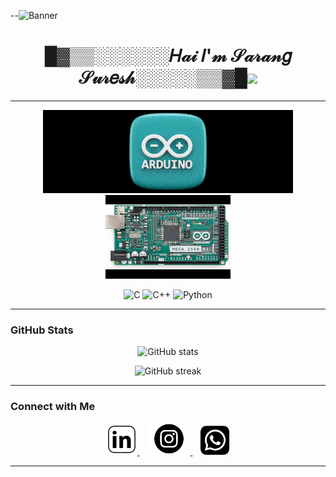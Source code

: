 <!--![image Alt](https://github.com/sarangsuresh-creator/Sarangsuresh-creator/blob/befec6427dd242b83ed7e24a7bd21f9c9f7b119c/github1.png)-->


--![Banner](https://raw.githubusercontent.com/sarangsuresh-creator/sarangsuresh-creator/main/Github.gif)

<h1 align="center">█▓▒▒░░░░░░𝐻𝒶𝒾 𝐼'𝓂 𝒮𝒶𝓇𝒶𝓃𝑔 𝒮𝓊𝓇𝑒𝓈𝒽░░░░░▒▒▓█<img src="https://media.giphy.com/media/hvRJCLFzcasrR4ia7z/giphy.gif" width="30px"/></h1>

<p align="center">
  <a href="https://github.com/sarangsuresh">
   
  </a>
</p>

---

   <p align="center">
  <img src="https://raw.githubusercontent.com/sarangsuresh-creator/sarangsuresh-creator/main/Project3.gif" width="400" alt="Banner" /> <img src="https://raw.githubusercontent.com/sarangsuresh-creator/sarangsuresh-creator/main/Project5.gif" width="200" alt="Banner" /> 
</p>




<p align="center">
   <img src="https://cdn.jsdelivr.net/gh/devicons/devicon/icons/c/c-original.svg" width="50" height="50" alt="C" />
   <img src="https://cdn.jsdelivr.net/gh/devicons/devicon/icons/cplusplus/cplusplus-original.svg" width="50" height="50" alt="C++" />
   <img src="https://cdn.jsdelivr.net/gh/devicons/devicon/icons/python/python-original.svg" width="50" height="50" alt="Python" />
</p>

---




### GitHub Stats

<p align="center">
  <img src="https://github-readme-stats.vercel.app/api?username=sarangsuresh&show_icons=true&theme=radical" alt="GitHub stats" />
</p>

<p align="center">
  <img src="https://github-readme-streak-stats.herokuapp.com?user=sarangsuresh&theme=radical" alt="GitHub streak" />
</p>

---

### Connect with Me



<p align="center">
  <a href="https://www.linkedin.com/in/sarangsuresh-creator/" target="_blank">
  <img src="https://raw.githubusercontent.com/sarangsuresh-creator/sarangsuresh-creator/main/linkdin2.jpg" width="50" alt="linkdin" />
  </a>
  &nbsp;&nbsp;
<a href="https://www.instagram.com/sureshsarang44" target="_blank">
  <img src="https://raw.githubusercontent.com/sarangsuresh-creator/sarangsuresh-creator/main/instagram2.png" width="69" alt="Instagram" />
</a>
  &nbsp;&nbsp;
  <a href="https://wa.me/8075879037" target="_blank">
     <img src="https://raw.githubusercontent.com/sarangsuresh-creator/sarangsuresh-creator/main/whatsapp3.jpg" width="48" alt="whatsapp" />
  </a>
</p>


---

